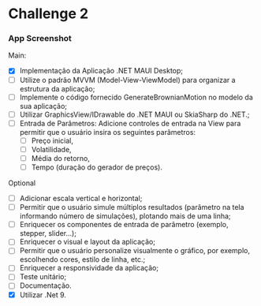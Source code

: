 # Challenge 2

### App Screenshot

Main:
- [x] Implementação da Aplicação .NET MAUI Desktop;
- [ ] Utilize o padrão MVVM (Model-View-ViewModel) para organizar a estrutura da
aplicação;
- [ ] Implemente o código fornecido GenerateBrownianMotion no modelo da sua aplicação;
- [ ] Utilizar GraphicsView/IDrawable do .NET MAUI ou SkiaSharp do .NET.;
- [ ] Entrada de Parâmetros: Adicione controles de entrada na View para permitir que o
usuário insira os seguintes parâmetros:
  - [ ] Preço inicial,
  - [ ] Volatilidade,
  - [ ] Média do retorno,
  - [ ] Tempo (duração do gerador de preços).

Optional
- [ ] Adicionar escala vertical e horizontal;
- [ ] Permitir que o usuário simule múltiplos resultados (parâmetro na tela informando
número de simulações), plotando mais de uma linha;
- [ ] Enriquecer os componentes de entrada de parâmetro (exemplo, stepper, slider...);
- [ ] Enriquecer o visual e layout da aplicação;
- [ ] Permitir que o usuário personalize visualmente o gráfico, por exemplo, escolhendo
cores, estilo de linha, etc.;
- [ ] Enriquecer a responsividade da aplicação;
- [ ] Teste unitário;
- [ ] Documentação.
- [X] Utilizar .Net 9.
